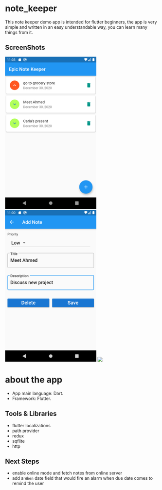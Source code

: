 # note_keeper
 
This note keeper demo app is intended for flutter beginners, the app is very simple and written in an easy understandable way, you can learn many things from it.

## ScreenShots 
<img src="screenshots/screen1.png" height="500em" />&nbsp;&nbsp;&nbsp;&nbsp;&nbsp;&nbsp;&nbsp;&nbsp;<img src="screenshots/screen2.png" height="500em" />
<img src="screenshots/rtl.mp4" height="500em" />&nbsp;&nbsp;&nbsp;&nbsp;&nbsp;&nbsp;&nbsp;&nbsp;

# about the app
* App main language: Dart.
* Framework: Flutter.


## Tools & Libraries
* flutter localizations
* path provider
* redux
* sqflite
* http

## Next Steps
* enable online mode and fetch notes from online server
* add a `When` date field that would fire an alarm when due date comes to remind the user



